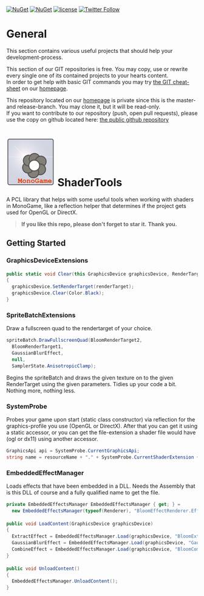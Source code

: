 [![NuGet](https://img.shields.io/nuget/v/ShaderTools.svg)](https://www.nuget.org/packages/ShaderTools/) [![NuGet](https://img.shields.io/nuget/dt/ShaderTools.svg)](https://www.nuget.org/packages/ShaderTools/) [![license](https://img.shields.io/github/license/unterrainerinformatik/ShaderTools.svg?maxAge=2592000)](http://unlicense.org)  [![Twitter Follow](https://img.shields.io/twitter/follow/throbax.svg?style=social&label=Follow&maxAge=2592000)](https://twitter.com/throbax)  

# General

This section contains various useful projects that should help your development-process.  

This section of our GIT repositories is free. You may copy, use or rewrite every single one of its contained projects to your hearts content.  
In order to get help with basic GIT commands you may try [the GIT cheat-sheet][coding] on our [homepage][homepage].  

This repository located on our  [homepage][homepage] is private since this is the master- and release-branch. You may clone it, but it will be read-only.  
If you want to contribute to our repository (push, open pull requests), please use the copy on github located here: [the public github repository][github]  

# ![Icon](https://github.com/UnterrainerInformatik/SimpleCSV/raw/master/icon.png) ShaderTools

A PCL library that helps with some useful tools when working with shaders in MonoGame, like a reflection helper that determines if the project gets used for OpenGL or DirectX. 


> **If you like this repo, please don't forget to star it.**
> **Thank you.**



## Getting Started

### GraphicsDeviceExtensions

```c#
public static void Clear(this GraphicsDevice graphicsDevice, RenderTarget2D renderTarget, Color? clearColor = null)
{
  graphicsDevice.SetRenderTarget(renderTarget);
  graphicsDevice.Clear(Color.Black);
}
```



### SpriteBatchExtensions

Draw a fullscreen quad to the rendertarget of your choice.

```c#
spriteBatch.DrawFullscreenQuad(BloomRenderTarget2,
  BloomRenderTarget1,
  GaussianBlurEffect,
  null,
  SamplerState.AnisotropicClamp);
```

Begins the spriteBatch and draws the given texture on to the given RenderTarget using the given parameters. Tidies up your code a bit. Nothing more, nothing less.

### SystemProbe

Probes your game upon start (static class constructor) via reflection for the graphics-profile you use (OpenGL or DirectX). After that you can get it using a static accessor, or you can get the file-extension a shader file would have (ogl or dx11) using another accessor.

```c#
GraphicsApi api = SystemProbe.CurrentGraphicsApi;
string name = resourceName + "." + SystemProbe.CurrentShaderExtension + ".mgfxo"
```



### EmbeddedEffectManager

Loads effects that have been embedded in a DLL. Needs the Assembly that is this DLL of course and a fully qualified name to get the file.

```c#
private EmbeddedEffectsManager EmbeddedEffectsManager { get; } =
  new EmbeddedEffectsManager(typeof(Renderer), "BloomEffectRenderer.Effects.Resources");

public void LoadContent(GraphicsDevice graphicsDevice)
{
  ExtractEffect = EmbeddedEffectsManager.Load(graphicsDevice, "BloomExtract");
  GaussianBlurEffect = EmbeddedEffectsManager.Load(graphicsDevice, "GaussianBlur");
  CombineEffect = EmbeddedEffectsManager.Load(graphicsDevice, "BloomCombine");
}

public void UnloadContent()
{
  EmbeddedEffectsManager.UnloadContent();
}
```



[homepage]: http://www.unterrainer.info
[coding]: http://www.unterrainer.info/Home/Coding
[github]: https://github.com/UnterrainerInformatik/ShaderTools